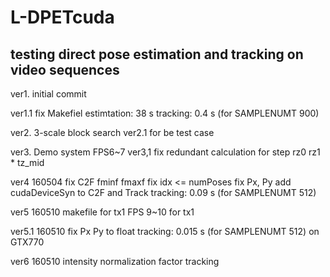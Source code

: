 # L-DPETcuda

## testing direct pose estimation and tracking on video sequences

ver1. initial commit

ver1.1 fix Makefiel
  estimtation: 38 s
  tracking: 0.4 s (for SAMPLENUMT 900)

ver2. 3-scale block search
ver2.1 for be test case

ver3. Demo system
  FPS6~7
ver3,1
  fix redundant calculation for step rz0 rz1 * tz_mid

ver4 160504
  fix C2F fminf fmaxf
  fix idx <= numPoses
  fix Px, Py
  add cudaDeviceSyn to C2F and Track
  tracking: 0.09 s (for SAMPLENUMT 512)

ver5 160510
  makefile for tx1
  FPS 9~10 for tx1
  
ver5.1 160510
  fix Px Py to float
  tracking: 0.015 s (for SAMPLENUMT 512) on GTX770

ver6 160510
  intensity normalization factor tracking